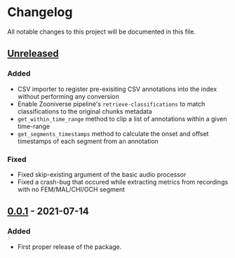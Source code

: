 # Changelog

All notable changes to this project will be documented in this file.

## [Unreleased]

### Added 

 - CSV importer to register pre-exisiting CSV annotations into the index without performing any conversion
 - Enable Zooniverse pipeline's `retrieve-classifications` to match classifications to the original chunks metadata
 - `get_within_time_range` method to clip a list of annotations within a given time-range
 - `get_segments_timestamps` method to calculate the onset and offset timestamps of each segment from an annotation

### Fixed

 - Fixed skip-existing argument of the basic audio processor
 - Fixed a crash-bug that occured while extracting metrics from recordings with no FEM/MAL/CHI/OCH segment

## [0.0.1] - 2021-07-14

### Added

- First proper release of the package.

[unreleased]: https://github.com/LAAC-LSCP/ChildProject/compare/v0.0.1...HEAD
[0.0.1]: https://github.com/LAAC-LSCP/ChildProject/releases/tag/v0.0.1
